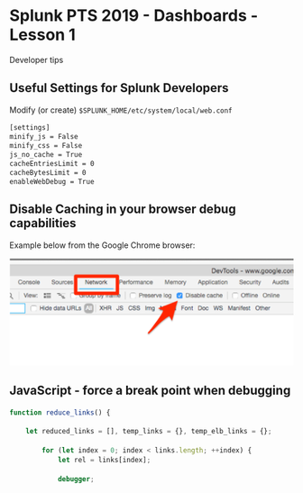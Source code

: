 # Splunk PTS 2019 - Dashboards - Lesson 1
Developer tips

## Useful Settings for Splunk Developers

Modify (or create) `$SPLUNK_HOME/etc/system/local/web.conf`

```
[settings]
minify_js = False
minify_css = False
js_no_cache = True
cacheEntriesLimit = 0
cacheBytesLimit = 0
enableWebDebug = True
```

## Disable Caching in your browser debug capabilities
Example below from the Google Chrome browser:

![browser cache](https://github.com/JasonConger/Splunk-PTS-2019/raw/master/images/browser_cache.png "browser cache")

## JavaScript - force a break point when debugging

```javascript
function reduce_links() {

	let reduced_links = [], temp_links = {}, temp_elb_links = {};
	
		for (let index = 0; index < links.length; ++index) {
			let rel = links[index];
			
			debugger;
```